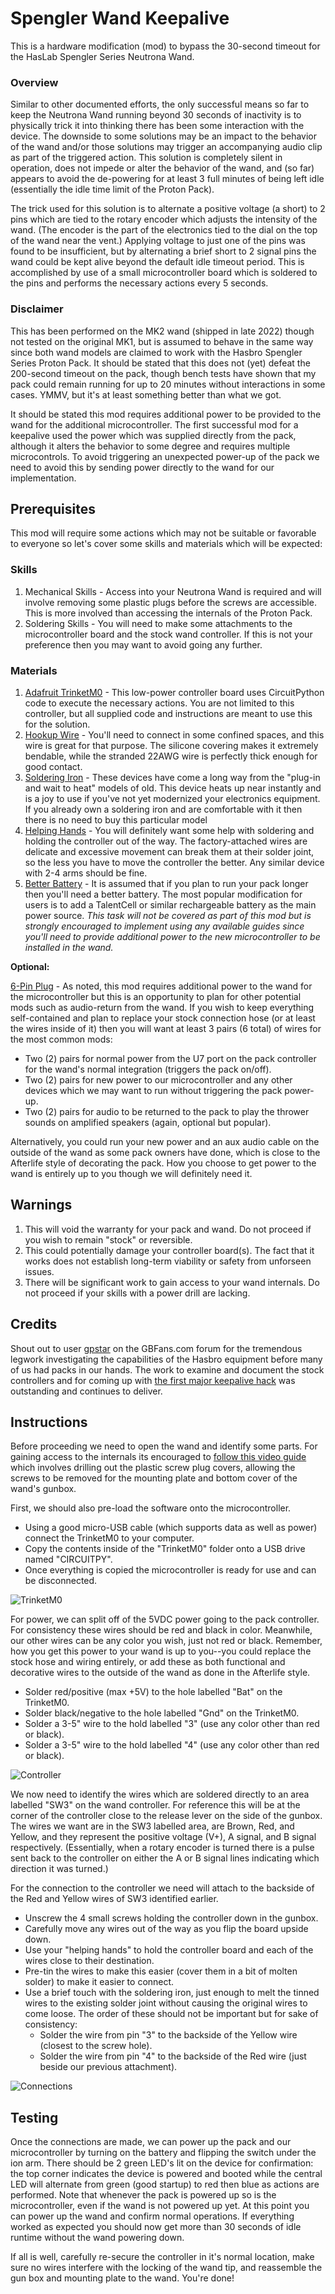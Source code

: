 # Spengler Wand Keepalive

This is a hardware modification (mod) to bypass the 30-second timeout for the HasLab Spengler Series Neutrona Wand. 

### Overview

Similar to other documented efforts, the only successful means so far to keep the Neutrona Wand running beyond 30 seconds of inactivity is to physically trick it into thinking there has been some interaction with the device. The downside to some solutions may be an impact to the behavior of the wand and/or those solutions may trigger an accompanying audio clip as part of the triggered action. This solution is completely silent in operation, does not impede or alter the behavior of the wand, and (so far) appears to avoid the de-powering for at least 3 full minutes of being left idle (essentially the idle time limit of the Proton Pack).

The trick used for this solution is to alternate a positive voltage (a short) to 2 pins which are tied to the rotary encoder which adjusts the intensity of the wand. (The encoder is the part of the electronics tied to the dial on the top of the wand near the vent.) Applying voltage to just one of the pins was found to be insufficient, but by alternating a brief short to 2 signal pins the wand could be kept alive beyond the default idle timeout period. This is accomplished by use of a small microcontroller board which is soldered to the pins and performs the necessary actions every 5 seconds.

### Disclaimer

This has been performed on the MK2 wand (shipped in late 2022) though not tested on the original MK1, but is assumed to behave in the same way since both wand models are claimed to work with the Hasbro Spengler Series Proton Pack. It should be stated that this does not (yet) defeat the 200-second timeout on the pack, though bench tests have shown that my pack could remain running for up to 20 minutes without interactions in some cases. YMMV, but it's at least something better than what we got.

It should be stated this mod requires additional power to be provided to the wand for the additional microcontroller. The first successful mod for a keepalive used the power which was supplied directly from the pack, although it alters the behavior to some degree and requires multiple microcontrols. To avoid triggering an unexpected power-up of the pack we need to avoid this by sending power directly to the wand for our implementation.

## Prerequisites

This mod will require some actions which may not be suitable or favorable to everyone so let's cover some skills and materials which will be expected:

### Skills

1. Mechanical Skills - Access into your Neutrona Wand is required and will involve removing some plastic plugs before the screws are accessible. This is more involved than accessing the internals of the Proton Pack.
1. Soldering Skills - You will need to make some attachments to the microcontroller board and the stock wand controller. If this is not your preference then you may want to avoid going any further.

### Materials

1. [Adafruit TrinketM0](https://www.adafruit.com/product/3500) - This low-power controller board uses CircuitPython code to execute the necessary actions. You are not limited to this controller, but all supplied code and instructions are meant to use this for the solution.
1. [Hookup Wire](https://a.co/bsQkHiy) - You'll need to connect in some confined spaces, and this wire is great for that purpose. The silicone covering makes it extremely bendable, while the stranded 22AWG wire is perfectly thick enough for good contact.
1. [Soldering Iron](https://a.co/9bSmH8N) - These devices have come a long way from the "plug-in and wait to heat" models of old. This device heats up near instantly and is a joy to use if you've not yet modernized your electronics equipment. If you already own a soldering iron and are comfortable with it then there is no need to buy this particular model
1. [Helping Hands](https://a.co/avDRwko) - You will definitely want some help with soldering and holding the controller out of the way. The factory-attached wires are delicate and excessive movement can break them at their solder joint, so the less you have to move the controller the better. Any similar device with 2-4 arms should be fine.
1. [Better Battery](https://a.co/hqk2DC1) - It is assumed that if you plan to run your pack longer then you'll need a better battery. The most popular modification for users is to add a TalentCell or similar rechargeable battery as the main power source. _This task will not be covered as part of this mod but is strongly encouraged to implement using any available guides since you'll need to provide additional power to the new microcontroller to be installed in the wand._

**Optional:**

[6-Pin Plug](https://a.co/bmi4JxW) - As noted, this mod requires additional power to the wand for the microcontroller but this is an opportunity to plan for other potential mods such as audio-return from the wand. If you wish to keep everything self-contained and plan to replace your stock connection hose (or at least the wires inside of it) then you will want at least 3 pairs (6 total) of wires for the most common mods:

  - Two (2) pairs for normal power from the U7 port on the pack controller for the wand's normal integration (triggers the pack on/off).
  - Two (2) pairs for new power to our microcontroller and any other devices which we may want to run without triggering the pack power-up.
  - Two (2) pairs for audio to be returned to the pack to play the thrower sounds on amplified speakers (again, optional but popular).

Alternatively, you could run your new power and an aux audio cable on the outside of the wand as some pack owners have done, which is close to the Afterlife style of decorating the pack. How you choose to get power to the wand is entirely up to you though we will definitely need it.

## Warnings

1. This will void the warranty for your pack and wand. Do not proceed if you wish to remain "stock" or reversible.
1. This could potentially damage your controller board(s). The fact that it works does not establish long-term viability or safety from unforseen issues.
1. There will be significant work to gain access to your wand internals. Do not proceed if your skills with a power drill are lacking.

## Credits

Shout out to user [gpstar](https://www.gbfans.com/forum/memberlist.php?mode=viewprofile&u=58705) on the GBFans.com forum for the tremendous legwork investigating the capabilities of the Hasbro equipment before many of us had packs in our hands. The work to examine and document the stock controllers and for coming up with [the first major keepalive hack](https://www.gbfans.com/forum/viewtopic.php?t=50438) was outstanding and continues to deliver.

## Instructions

Before proceeding we need to open the wand and identify some parts. For gaining access to the internals its encouraged to [follow this video guide](https://www.youtube.com/watch?v=L5mvL23-lus) which involves drilling out the plastic screw plug covers, allowing the screws to be removed for the mounting plate and bottom cover of the wand's gunbox.

First, we should also pre-load the software onto the microcontroller.

* Using a good micro-USB cable (which supports data as well as power) connect the TrinketM0 to your computer.
* Copy the contents inside of the "TrinketM0" folder onto a USB drive named "CIRCUITPY".
* Once everything is copied the microcontroller is ready for use and can be disconnected.

![TrinketM0](Images/TrinketM0.jpg)

For power, we can split off of the 5VDC power going to the pack controller. For consistency these wires should be red and black in color. Meanwhile, our other wires can be any color you wish, just not red or black. Remember, how you get this power to your wand is up to you--you could replace the stock hose and wiring entirely, or add these as both functional and decorative wires to the outside of the wand as done in the Afterlife style.

* Solder red/positive (max +5V) to the hole labelled "Bat" on the TrinketM0.
* Solder black/negative to the hole labelled "Gnd" on the TrinketM0.
* Solder a 3-5" wire to the hold labelled "3" (use any color other than red or black).
* Solder a 3-5" wire to the hold labelled "4" (use any color other than red or black).

![Controller](Images/Controller.jpg)

We now need to identify the wires which are soldered directly to an area labelled "SW3" on the wand controller. For reference this will be at the corner of the controller close to the release lever on the side of the gunbox. The wires we want are in the SW3 labelled area, are Brown, Red, and Yellow, and they represent the positive voltage (V+), A signal, and B signal respectively. (Essentially, when a rotary encoder is turned there is a pulse sent back to the controller on either the A or B signal lines indicating which direction it was turned.)

For the connection to the controller we need will attach to the backside of the Red and Yellow wires of SW3 identified earlier.

* Unscrew the 4 small screws holding the controller down in the gunbox.
* Carefully move any wires out of the way as you flip the board upside down.
* Use your "helping hands" to hold the controller board and each of the wires close to their destination.
* Pre-tin the wires to make this easier (cover them in a bit of molten solder) to make it easier to connect.
* Use a brief touch with the soldering iron, just enough to melt the tinned wires to the existing solder joint without causing the original wires to come loose. The order of these should not be important but for sake of consistency:
	* Solder the wire from pin "3" to the backside of the Yellow wire (closest to the screw hole).
	* Solder the wire from pin "4" to the backside of the Red wire (just beside our previous attachment).

![Connections](Images/Connections.jpg)

## Testing

Once the connections are made, we can power up the pack and our microcontroller by turning on the battery and flipping the switch under the ion arm. There should be 2 green LED's lit on the device for confirmation: the top corner indicates the device is powered and booted while the central LED will alternate from green (good startup) to red then blue as actions are performed. Note that whenever the pack is powered up so is the microcontroller, even if the wand is not powered up yet. At this point you can power up the wand and confirm normal operations. If everything worked as expected you should now get more than 30 seconds of idle runtime without the wand powering down.

If all is well, carefully re-secure the controller in it's normal location, make sure no wires interfere with the locking of the wand tip, and reassemble the gun box and mounting plate to the wand. You're done!
